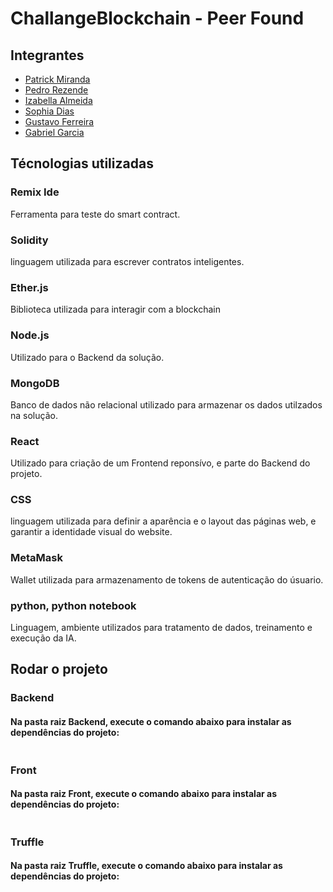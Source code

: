 # ChallangeBlockchain - Peer Found

## Integrantes
- <a href="https://www.linkedin.com/in/patrick-miranda/">Patrick Miranda</a>
- <a href="https://www.linkedin.com/in/pedrocrezende/">Pedro Rezende</a>
- <a href="https://www.linkedin.com/in/izabellaalmeida/">Izabella Almeida</a>
- <a href="https://www.linkedin.com/in/sophia-dias/">Sophia Dias</a>
- <a href="https://www.linkedin.com/in/gustavo-ferreira-oliveira/">Gustavo Ferreira</a>
- <a href="https://www.linkedin.com/in/gabriel-garcia-gomes-do-o/">Gabriel Garcia</a>

## Técnologias utilizadas

### Remix Ide

Ferramenta para teste do smart contract.

### Solidity

 linguagem utilizada para escrever contratos inteligentes.
 
 ### Ether.js
 
 Biblioteca utilizada para interagir com a blockchain 
 
 ### Node.js
 
 Utilizado para o Backend da solução.
 
 ### MongoDB
 
 Banco de dados não relacional utilizado para armazenar os dados utilzados na solução.
 
 ### React
 
 Utilizado para criação de um Frontend  reponsívo, e parte do Backend do projeto.
 
 ### CSS
 
 linguagem  utilizada para definir a aparência e o layout das páginas web, e garantir a identidade visual do website.
 
 ### MetaMask
 
  Wallet utilizada para armazenamento de tokens de autenticação do úsuario.
 
 ### python, python notebook 
 
 Linguagem, ambiente utilizados para tratamento de dados, treinamento e execução da IA.

## Rodar o projeto

### Backend

#### Na pasta raiz Backend, execute o comando abaixo para instalar as dependências do projeto:

``` npm i
```

### Front

#### Na pasta raiz Front, execute o comando abaixo para instalar as dependências do projeto:

``` npm i
```

### Truffle

#### Na pasta raiz Truffle, execute o comando abaixo para instalar as dependências do projeto:

``` npm i
```

